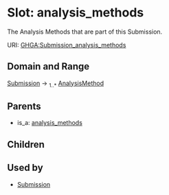 
# Slot: analysis_methods


The Analysis Methods that are part of this Submission.

URI: [GHGA:Submission_analysis_methods](https://w3id.org/GHGA/Submission_analysis_methods)


## Domain and Range

[Submission](Submission.md) &#8594;  <sub>1..\*</sub> [AnalysisMethod](AnalysisMethod.md)

## Parents

 *  is_a: [analysis_methods](analysis_methods.md)

## Children


## Used by

 * [Submission](Submission.md)
